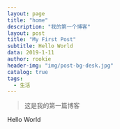 ```yaml
---
layout: page
title: "home"
description: "我的第一个博客"
layout: post
title: "My First Post"
subtitle: Hello World
data: 2019-1-11
author: rookie
header-img: "img/post-bg-desk.jpg"
catalog: true
tags:
  - 生活
---
```

>这是我的第一篇博客

Hello World
